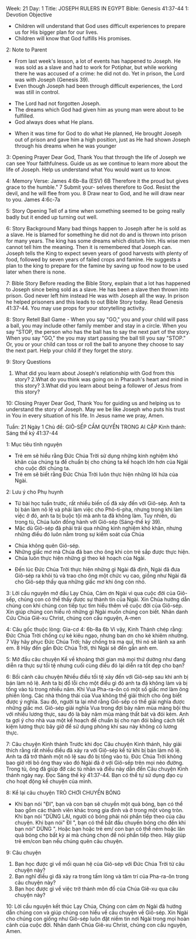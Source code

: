 Week: 21
Day: 1
Title: JOSEPH RULERS IN EGYPT
Bible: Genesis 41:37-44
1: Devotion Objective
- Children will understand that God uses difficult experiences to prepare us for His bigger plan for our lives. 
- Children will know that God fulfills His promises.

2: Note to Parent
* From last week's lesson, a lot of events has happened to Joseph. He was sold as a slave and had to work for Potiphar, but while working there he was accused of a crime: he did not do. Yet in prison, the Lord was with Joseph (Genesis 39). 
* Even though Joseph had been through difficult experiences, the Lord was still in control. 
- The Lord had not forgotten Joseph. 
- The dreams which God had given him as young man were about to be fulfilled. 
- God always does what He plans. 
* When it was time for God to do what He planned, He brought Joseph out of prison and gave him a high position, just as He had shown Joseph through his dreams when he was younger

3: Opening Prayer
Dear God, Thank You that through the life of Joseph we can see Your faithfulness. Guide us as we continue to learn more about the life of Joseph. Help us understand what You would want us to know. 

4: Memory Verse:
James 4:6b-8a (ESV) 6B Therefore it the proud but gives grace to the humble." 7 Submit your- selves therefore to God. Resist the devil, and he will flee from you. 8 Draw near to God, and he will draw near to you. James 4:6c-7a 

5: Story Opening
 Tell of a time when something seemed to be going really badly but it ended up turning out well.

6: Story Background
Many bad things happen to Joseph after he is sold as a slave. He is blamed for something he did not do and is thrown into prison for many years. The king has some dreams which disturb him. His wise men cannot tell him the meaning. Then it is remembered that Joseph can. Joseph tells the King to expect seven years of good harvests with plenty of food, followed by seven years of failed crops and famine. He suggests a plan to the king to prepare for the famine by saving up food now to be used later when there is none.

7: Bible Story
Before reading the Bible Story, explain that a lot has happened to Joseph since being sold as a slave. He has been a slave then thrown into prison. God never left him instead He was with Joseph all the way. In prison he helped prisoners and this leads to out Bible Story today. Read Genesis 41:37-44. You may use props for your storytelling activity. 

8: Story Retell
 Ball Game - When you say "GO," you and your child will pass a ball, you may include other family member and stay in a circle. When you say "STOP, the person who has the ball has to say the next part of the story. When you say "GO," the you may start passing the ball till you say "STOP." Or, you or your child can toss or roll the ball to anyone they choose to say the next part. Help your child if they forget the story. 

9: Story Questions
1. What did you learn about Joseph's relationship with God from this story? 
2.What do you think was going on in Pharaoh's heart and mind in this story? 
3.What did you learn about being a follower of Jesus from this story?

10: Closing Prayer
Dear God, Thank You for guiding us and helping us to understand the story of Joseph. May we be like Joseph who puts his trust in You in every situation of his life. In Jesus name we pray, Amen.

Tuần: 21
Ngày 1
Chủ đề: GIÔ-SẾP CẦM QUYỀN TRONG AI CẬP
Kinh thánh: Sáng thế ký 41:37-44

1: Mục tiêu tĩnh nguyện
- Trẻ em sẽ hiểu rằng Đức Chúa Trời sử dụng những kinh nghiệm khó khăn của chúng ta để chuẩn bị cho chúng ta kế hoạch lớn hơn của Ngài cho cuộc đời chúng ta.
- Trẻ em sẽ biết rằng Đức Chúa Trời luôn thực hiện những lời hứa của Ngài.

2: Lưu ý cho Phụ huynh
* Từ bài học tuần trước, rất nhiều biến cố đã xảy đến với Giô-sép. Anh ta bị bán làm nô lệ và phải làm việc cho Phô-ti-pha, nhưng trong khi làm việc ở đó, anh ta bị buộc tội mà anh ta đã không làm. Tuy nhiên, dù trong tù, Chúa luôn đồng hành với Giô-sép (Sáng-thế ký 39).
* Mặc dù Giô-sép đã phải trải qua những kinh nghiệm khó khăn, nhưng những điều đó luôn nằm trong sự kiểm soát của Chúa
- Chúa không quên Giô-sép.
- Những giấc mơ mà Chúa đã ban cho ông khi còn trẻ sắp được thực hiện.
- Chúa luôn thực hiện những gì theo kê hoạch của Ngài.
* Đến lúc Đức Chúa Trời thực hiện những gì Ngài đã định, Ngài đã đưa Giô-sép ra khỏi tù và trao cho ông một chức vụ cao, giống như Ngài đã cho Giô-sép thấy qua những giấc mơ khi ông còn nhỏ.

3: Lời cầu nguyện mở đầu
Lạy Chúa, Cảm ơn Ngài vì qua cuộc đời của Giô-sếp, chúng con có thể thấy được sự thành tín của Ngài. Xin Chúa hướng dẫn chúng con khi chúng con tiếp tục tìm hiểu thêm về cuộc đời của Giô-sép. Xin giúp chúng con hiểu rõ những gì Ngài muốn chúng con biết. Nhân danh Cứu Chúa Giê-xu Christ, chúng con cầu nguyện, A-men

4: Câu gốc thuộc lòng:
Gia-cơ 4: 6b-8a
6b Vì vậy, Kinh Thánh chép rằng: Đức Chúa Trời chống cự kẻ kiêu ngạo, nhưng ban ơn cho kẻ khiêm nhường. 7 Vậy hãy phục Đức Chúa Trời; hãy chống trả ma quỉ, thì nó sẽ lánh xa anh em. 8 Hãy đến gần Đức Chúa Trời, thì Ngài sẽ đến gần anh em.

5: Mở đầu câu chuyện
 Kể về khoảng thời gian mà mọi thứ dường như đang diễn ra thực sự tồi tệ nhưng cuối cùng điều đó lại diễn ra tốt đẹp cho bạn?

6: Bối cảnh câu chuyện
Nhiều điều tồi tệ xảy đến với Giô-sép sau khi anh bị bán làm nô lệ. Anh ta bị đổ lỗi cho một điều gì đó anh ta đã không làm và bị tống vào tù trong nhiều năm. Khi Vua Pha-ra-ôn có một số giấc mơ làm ông phiền lòng. Các nhà thông thái của Vua không thể giải thích cho ông biết được ý nghĩa. Sau đó, người ta lại nhớ rằng Giô-sếp có thể giải nghĩa được những giấc mơ. Giô-sép giải nghĩa Vua trong đợi bảy năm mùa màng bội thu với nhiều lương thực, sau đó là bảy năm mùa màng thất bát và đói kém. Anh ta gợi ý cho nhà vua một kế hoạch để chuẩn bị cho nạn đói bằng cách tiết kiệm lương thực bây giờ để sử dụng phòng khi sau này không có lương thực.

7: Câu chuyện Kinh thánh
Trước khi đọc Câu chuyện Kinh thánh, hãy giải thích rằng rất nhiều điều đã xảy ra với Giô-sép kể từ khi bị bán làm nô lệ. Anh ta đã trở thành một nô lệ sau đó bị tống vào tù. Đức Chúa Trời không bao giờ rời bỏ ông thay vào đó Ngài đã ở với Giô-sếp trên mọi nẻo đường. Trong tù, ông đã giúp đỡ các tù nhân và điều này dẫn đến Câu chuyện Kinh thánh ngày nay. 
Đọc Sáng thế ký 41:37-44. 
Bạn có thể tự sử dụng đạo cụ cho hoạt động kể chuyện của mình.

8: Kể lại câu chuyện
 TRÒ CHƠI CHUYỀN BÓNG
- Khi bạn nói "ĐI", bạn và con bạn sẽ chuyền một quả bóng, bạn có thể bao gồm các thành viên khác trong gia đình và ở trong một vòng tròn. Khi bạn nói "DỪNG LẠI, người có bóng phải nói phần tiếp theo của câu chuyện. Khi bạn nói" ĐI ", bạn có thể bắt đầu chuyền bóng cho đến khi bạn nói" DỪNG ". Hoặc bạn hoặc trẻ em/ con bạn có thể ném hoặc lăn quả bóng cho bất kỳ ai mà chúng chọn để nói phần tiếp theo. Hãy giúp trẻ em/con bạn nếu chúng quên câu chuyện.

9: Câu chuyện
1. Bạn học được gì về mối quan hệ của Giô-sép với Đức Chúa Trời từ câu chuyện này?
2. Bạn nghĩ điều gì đã xảy ra trong tấm lòng và tâm trí của Pha-ra-ôn trong câu chuyện này?
3. Bạn học được gì về việc trở thành môn đồ của Chúa Giê-xu qua câu chuyện này?

10: Lời cầu nguyện kết thúc
Lạy Chúa, Chúng con cảm ơn Ngài đã hướng dẫn chúng con và giúp chúng con hiểu về câu chuyện về Giô-sép. Xin Ngài cho chúng con giống như Giô-sép luôn đặt niềm tin nơi Ngài trong mọi hoàn cảnh của cuộc đời. Nhân danh Chúa Giê-xu Christ, chúng con cầu nguyện, Amen.